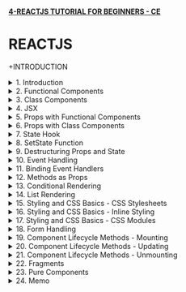 #### [4-REACTJS TUTORIAL FOR BEGINNERS - CE](/courses/react/4.md)

# REACTJS

+INTRODUCTION

<details>
  <summary>1. Introduction </summary>

# Introduction

![image](https://github.com/omeatai/My-Tutorials/assets/32337103/2e0b3796-4cb3-41ee-b8c3-ab865d94aeb5)
![image](https://github.com/omeatai/My-Tutorials/assets/32337103/3a91495e-3224-4348-942f-cf8ac1b45218)
![image](https://github.com/omeatai/My-Tutorials/assets/32337103/0dd3e53e-23d6-4744-8d15-1d734441142c)
![image](https://github.com/omeatai/My-Tutorials/assets/32337103/75e8e385-04a6-43e9-92ec-648b1982d67d)
![image](https://github.com/omeatai/My-Tutorials/assets/32337103/c02f5ae6-98b1-4543-9712-ee6064738926)
![image](https://github.com/omeatai/My-Tutorials/assets/32337103/c6093d2a-e7f2-498f-b160-4912041b92ad)
![image](https://github.com/omeatai/My-Tutorials/assets/32337103/d7061f93-db7c-40a4-8416-228a4b6f50ff)
![image](https://github.com/omeatai/My-Tutorials/assets/32337103/cdb3ca21-56bd-48ba-9a66-1f3b76bcc1c3)
![image](https://github.com/omeatai/My-Tutorials/assets/32337103/fd14c0ac-80d7-43b7-ac81-5d6376379bfb)
![image](https://github.com/omeatai/My-Tutorials/assets/32337103/4a85c1ce-a870-41d9-a73e-1e29c39facb5)
<img width="969" alt="image" src="https://github.com/omeatai/My-Tutorials/assets/32337103/5f8d46ca-0ab7-493e-aff7-63e2ede8fccb">
<img width="969" alt="image" src="https://github.com/omeatai/My-Tutorials/assets/32337103/b5d5d8b5-8e8a-43ca-9f35-c023c7cdf022">
<img width="1218" alt="image" src="https://github.com/omeatai/My-Tutorials/assets/32337103/64d8998b-38c5-4a8f-9568-6bac904516f5">

# Create React App

```jsbs
npx create-react-app hello-world
yarn create react-app hello-world

cd hello-world

npm start
yarn start
```

### NXT/hello-world/src/index.js:

```js
import React from 'react';
import ReactDOM from 'react-dom/client';
import './index.css';
import App from './App';
import reportWebVitals from './reportWebVitals';

const root = ReactDOM.createRoot(document.getElementById('root'));
root.render(
  <React.StrictMode>
    <App />
  </React.StrictMode>
);

// If you want to start measuring performance in your app, pass a function
// to log results (for example: reportWebVitals(console.log))
// or send to an analytics endpoint. Learn more: https://bit.ly/CRA-vitals
reportWebVitals();
```

### NXT/hello-world/src/App.js:

```js
import logo from "./logo.svg";
import "./App.css";

function App() {
  return (
    <div className="App">
      <header className="App-header">
        <img src={logo} className="App-logo" alt="logo" />
        <h1>Hello World!</h1>
        <a
          className="App-link"
          href="https://reactjs.org"
          target="_blank"
          rel="noopener noreferrer"
        >
          Learn React
        </a>
      </header>
    </div>
  );
}

export default App;
```

</details>

<details>
  <summary>2. Functional Components </summary>

# Functional Components

![image](https://github.com/omeatai/My-Tutorials/assets/32337103/acd8aec6-368a-45da-91b5-e14ce571358e)
![image](https://github.com/omeatai/My-Tutorials/assets/32337103/1b339541-dcd9-4ed0-ade2-8edf168b30b1)
![image](https://github.com/omeatai/My-Tutorials/assets/32337103/54be2ae7-cf62-4000-b857-5d8fceac9331)
![image](https://github.com/omeatai/My-Tutorials/assets/32337103/6a5811e8-1dce-437f-a409-354487f46c38)
![image](https://github.com/omeatai/My-Tutorials/assets/32337103/41a4ce18-483a-426d-beea-9d5232c667aa)
![image](https://github.com/omeatai/My-Tutorials/assets/32337103/7a043526-789d-466c-82ed-dfb35978a810)
<img width="970" alt="image" src="https://github.com/omeatai/My-Tutorials/assets/32337103/086d7ce9-4043-4a2e-9c9b-798f021ff65a">
<img width="970" alt="image" src="https://github.com/omeatai/My-Tutorials/assets/32337103/3e569aa6-ad96-431b-b721-ae36bb1efc2a">
<img width="1230" alt="image" src="https://github.com/omeatai/My-Tutorials/assets/32337103/43f3108c-480a-43d8-b5f8-fe83a6b5156d">
![image](https://github.com/omeatai/My-Tutorials/assets/32337103/ba749ea0-1533-4a32-acd7-aad60bfd8ad5)

### NXT/hello-world/src/App.js:

```js
import logo from "./logo.svg";
import "./App.css";
import Greet from "./components/Greet";

function App() {
  return (
    <div className="App">
      <Greet />
    </div>
  );
}

export default App;
```

### NXT/hello-world/src/components/Greet.jsx:

```js
import React from "react";

const Greet = () => {
  return <h1>Hello Ifeanyi!</h1>;
};

export default Greet;

// export default function Greet() {
//   return (
//     <div>
//       <h1>Hello Ifeanyi!</h1>
//     </div>
//   )
// }
```

</details>

<details>
  <summary>3. Class Components </summary>

# Class Components

![image](https://github.com/omeatai/My-Tutorials/assets/32337103/04df1003-0c5d-4879-9cf2-5f03fa8cbc99)
![image](https://github.com/omeatai/My-Tutorials/assets/32337103/dffd4362-87a3-4076-b5b6-1109531f261d)
<img width="971" alt="image" src="https://github.com/omeatai/My-Tutorials/assets/32337103/a4a7a9df-daa7-4b04-8798-68a3a25e4786">
<img width="971" alt="image" src="https://github.com/omeatai/My-Tutorials/assets/32337103/5f38f8b0-ee7e-4285-bc73-61a9d7b9b276">
<img width="1230" alt="image" src="https://github.com/omeatai/My-Tutorials/assets/32337103/dcadd2bf-857d-437e-b585-7f36384328f1">
![image](https://github.com/omeatai/My-Tutorials/assets/32337103/aa7ea6d9-f4a5-4ef0-abe8-8ae55cd79ae4)
![image](https://github.com/omeatai/My-Tutorials/assets/32337103/6a18f984-8155-4759-a63f-3b6aff3060e3)

### NXT/hello-world/src/App.js:

```js
import "./App.css";
import Greet from "./components/Greet";
import Welcome from "./components/Welcome";

function App() {
  return (
    <div className="App">
      <Greet />
      <Welcome />
    </div>
  );
}

export default App;
```

### NXT/hello-world/src/components/Welcome.jsx:

```js
import React, { Component } from "react";

class Welcome extends Component {
  render() {
    return <h2>Welcome to Class Component</h2>;
  }
}

export default Welcome;
```

</details>

<details>
  <summary>4. JSX </summary>

# JSX

![image](https://github.com/omeatai/My-Tutorials/assets/32337103/97309b0b-4837-423b-bd29-f7b05fbb6999)
![image](https://github.com/omeatai/My-Tutorials/assets/32337103/6cf8423b-aff6-40e9-9fb4-35d1af42bc53)
![image](https://github.com/omeatai/My-Tutorials/assets/32337103/e7793a10-925d-452a-b33b-8ff36c5ea2b9)
<img width="1294" alt="image" src="https://github.com/omeatai/My-Tutorials/assets/32337103/8d6e8b8c-fd46-45fb-97bb-061123f6acee">
<img width="1294" alt="image" src="https://github.com/omeatai/My-Tutorials/assets/32337103/01a831cd-5c6b-4d1c-8a39-3c2d811e2f59">

### NXT/hello-world/src/App.js:

```js
import "./App.css";
import Greet from "./components/Greet";
import Welcome from "./components/Welcome";
import HelloWithJSX from "./components/HelloWithJSX";
import HelloWithoutJSX from "./components/HelloWithoutJSX";

function App() {
  return (
    <div className="App">
      <HelloWithJSX />
      <HelloWithoutJSX />
    </div>
  );
}

export default App;
```

### NXT/hello-world/src/components/HelloWithJSX.js:

```js
import React from "react";

const HelloWithJSX = () => {
  return (
    <div>
      <h1>Hello With JSX</h1>
    </div>
  );
};

export default HelloWithJSX;
```

### NXT/hello-world/src/components/HelloWithoutJSX.js:

```js
import React from "react";

const HelloWithoutJSX = () => {
  //   return (
  //     <div>
  //       <h2 id="content" className="content-class">Hello Without JSX!</h2>
  //     </div>
  //   );

  const h2Node = React.createElement(
    "h2",
    { id: "content", className: "content-class" },
    "Hello Without JSX!"
  );

  const divNode = React.createElement("div", null, h2Node);

  return divNode;
};

export default HelloWithoutJSX;
```

</details>

<details>
  <summary>5. Props with Functional Components </summary>

# Props with Functional Components

<img width="970" alt="image" src="https://github.com/omeatai/My-Tutorials/assets/32337103/8b17cf75-dd7e-43da-8a1a-585a897bde35">
<img width="970" alt="image" src="https://github.com/omeatai/My-Tutorials/assets/32337103/55174ba5-ff3d-4013-a891-6b880c2e8bab">

![image](https://github.com/omeatai/My-Tutorials/assets/32337103/ad8ab623-60d3-447a-a682-f97e02dfc90a)

### NXT/hello-world/src/App.js:

```js
import "./App.css";
import Greet from "./components/Greet";

function App() {
  return (
    <div className="App">
      <Greet name="Bruce" heroName="Batman">
        <button>View Batman</button>
      </Greet>
      <Greet name="Clark" heroName="Superman" />
      <Greet name="Diana" heroName="Wonder Woman" />
    </div>
  );
}

export default App;
```

### NXT/hello-world/src/components/Greet.jsx:

```js
import React from "react";

const Greet = (props) => {
  console.log(props);
  return (
    <>
      <h1>
        Hello {props.name} a.k.a {props.heroName} !
      </h1>
      {props.children}
    </>
  );
};

export default Greet;
```

</details>

<details>
  <summary>6. Props with Class Components </summary>

# Props with Class Components

<img width="970" alt="image" src="https://github.com/omeatai/My-Tutorials/assets/32337103/1cdcba2c-1a7c-4fbf-a9b5-de718467751e">
<img width="970" alt="image" src="https://github.com/omeatai/My-Tutorials/assets/32337103/83227b98-825d-48a7-b3e1-d61d9bff1e8e">

![image](https://github.com/omeatai/My-Tutorials/assets/32337103/b0f4fe9e-4265-416a-9e11-b67c5427dfb1)

### NXT/hello-world/src/App.js:

```js
import "./App.css";
import Greet from "./components/Greet";
import GreetClass from "./components/GreetClass";

function App() {
  return (
    <div className="App">
      <GreetClass name="Bruce" heroName="Batman">
        <button>View Batman</button>
      </GreetClass>
      <GreetClass name="Clark" heroName="Superman" />
      <GreetClass name="Diana" heroName="Wonder Woman" />
    </div>
  );
}

export default App;
```

### NXT/hello-world/src/components/GreetClass.jsx:

```js
import React, { Component } from "react";

class GreetClass extends Component {
  render() {
    return (
      <>
        <h1>
          Hello {this.props.name} a.k.a {this.props.heroName} !
        </h1>
        {this.props.children}
      </>
    );
  }
}

export default GreetClass;
```

</details>

<details>
  <summary>7. State Hook </summary>

# State Hook

![image](https://github.com/omeatai/My-Tutorials/assets/32337103/dd3f0cf8-df74-4062-91c5-e3b71bee0191)
<img width="970" alt="image" src="https://github.com/omeatai/My-Tutorials/assets/32337103/400a9d2f-36bf-45cc-8035-8a656c3a699a">
<img width="970" alt="image" src="https://github.com/omeatai/My-Tutorials/assets/32337103/0234b344-0819-4033-b513-a30c572dd45e">

![image](https://github.com/omeatai/My-Tutorials/assets/32337103/a736e784-8849-408a-8495-efb79599cc43)
![image](https://github.com/omeatai/My-Tutorials/assets/32337103/6a08205e-1064-403b-b346-61b7905b5a49)

### NXT/hello-world/src/App.js:

```js
import "./App.css";
import Message from "./components/Message";

function App() {
  return (
    <div className="App">
      <Message />
    </div>
  );
}

export default App;
```

### NXT/hello-world/src/components/Message.js:

```js
import React, { Component } from "react";

class Message extends Component {
  constructor() {
    super();
    this.state = {
      message: "Welcome Visitor!",
    };
  }

  changeMessage() {
    this.setState({ message: "Thank you for subscribing!" });
  }

  render() {
    return (
      <>
        <h1>Hello, {this.state.message}</h1>
        <button onClick={() => this.changeMessage()}>Subscribe</button>
      </>
    );
  }
}

export default Message;
```

</details>

<details>
  <summary>8. SetState Function </summary>

# setState Function

![image](https://github.com/omeatai/My-Tutorials/assets/32337103/a961c3f5-375b-4307-8d03-4155431e0ba4)
<img width="970" alt="image" src="https://github.com/omeatai/My-Tutorials/assets/32337103/af2f5957-ccae-41fb-af9d-cca40b2f7299">
<img width="970" alt="image" src="https://github.com/omeatai/My-Tutorials/assets/32337103/d456377e-a6e8-4e9c-9df7-5913f30a3c8f">
<img width="1291" alt="image" src="https://github.com/omeatai/My-Tutorials/assets/32337103/274be041-9990-4c39-af40-713520d0c790">

### NXT/hello-world/src/App.js:

```js
import "./App.css";
import Counter from "./components/Counter";

function App() {
  return (
    <div className="App">
      <Counter />
    </div>
  );
}

export default App;
```

### NXT/hello-world/src/components/Counter.js:

```js
import React, { Component } from "react";
class Counter extends Component {
  constructor(props) {
    super(props);
    this.state = {
      count: 0,
    };
  }

  increment() {
    this.setState(
      (prev, props) => {
        return { count: prev.count + 1 };
      },
      () => {
        console.log("Callback Value: ", this.state.count);
      }
    );
    console.log("Output: ", this.state.count);
  }

  render() {
    return (
      <div>
        <h1>count: {this.state.count}</h1>
        <button onClick={() => this.increment()}>Increment</button>
      </div>
    );
  }
}

export default Counter;
```

</details>

<details>
  <summary>9. Destructuring Props and State </summary>

# Destructuring Props and State

<img width="968" alt="image" src="https://github.com/omeatai/My-Tutorials/assets/32337103/b50880af-4148-4399-9bf9-f58f59898640">
<img width="968" alt="image" src="https://github.com/omeatai/My-Tutorials/assets/32337103/527bea48-082e-4e5c-9e1c-d791756f851e">
<img width="968" alt="image" src="https://github.com/omeatai/My-Tutorials/assets/32337103/1178b366-9807-441e-bcfd-86146c4161aa">
<img width="1294" alt="image" src="https://github.com/omeatai/My-Tutorials/assets/32337103/06ff8b05-4929-46e1-83e1-c15470086391">

### NXT/hello-world/src/App.js:

```js
import "./App.css";
import Greet from "./components/Greet";
import GreetClass from "./components/GreetClass";

function App() {
  return (
    <div className="App">
      <Greet name="Parker" heroName="Spiderman" />
      <Greet name="Bruce" heroName="Batman">
        <button>Find Out More about Batman...</button>
      </Greet>
      <GreetClass name="Clark" heroName="Superman" />
      <GreetClass name="Diana" heroName="Wonder Woman">
        <button>Find Out More about Wonder Woman...</button>
      </GreetClass>
    </div>
  );
}

export default App;
```

### NXT/hello-world/src/components/Greet.jsx:

```js
import React from "react";

const Greet = (props) => {
  const { name, heroName } = props;
  return (
    <>
      <h1>
        Hello {name} a.k.a {heroName} !
      </h1>
      {props.children}
    </>
  );
};

export default Greet;
```

### NXT/hello-world/src/components/GreetClass.jsx:

```js
import React, { Component } from "react";

class GreetClass extends Component {
  render() {
    const { name, heroName, children } = this.props;
    // const { state1, state2 } = this.state;

    return (
      <>
        <h1>
          Hello {name} a.k.a {heroName} !
        </h1>
        {children}
      </>
    );
  }
}

export default GreetClass;
```

</details>

<details>
  <summary>10. Event Handling </summary>

# Event Handling

<img width="969" alt="image" src="https://github.com/omeatai/My-Tutorials/assets/32337103/bc92715a-e662-46cf-81f4-3bda8b52d291">
<img width="969" alt="image" src="https://github.com/omeatai/My-Tutorials/assets/32337103/ec263a97-a24f-45a2-b0a8-796cbd2214b3">
<img width="969" alt="image" src="https://github.com/omeatai/My-Tutorials/assets/32337103/b0ec0472-81f3-44d1-927a-5aa4950d4067">
<img width="1291" alt="image" src="https://github.com/omeatai/My-Tutorials/assets/32337103/8a8a7eb3-d202-4267-97b7-661b213606b7">

### NXT/hello-world/src/App.js:

```js
import "./App.css";
import Event from "./components/Event";
import EventClass from "./components/EventClass";

function App() {
  return (
    <div className="App">
      <Event />
      <EventClass />
    </div>
  );
}

export default App;
```

### NXT/hello-world/src/components/Event.jsx:

```js
import React from "react";

const Event = () => {
  const clickHandler = () => {
    console.log("Event Button Clicked");
  };

  return (
    <div>
      <button onClick={clickHandler}>Click</button>
    </div>
  );
};

export default Event;
```

### NXT/hello-world/src/components/EventClass.jsx:

```js
import React, { Component } from "react";

export class EventClass extends Component {
  clickHandler() {
    console.log("EventClass Button Clicked");
  }

  render() {
    return (
      <div>
        <button onClick={this.clickHandler}>Click Me</button>
      </div>
    );
  }
}

export default EventClass;
```

</details>

<details>
  <summary>11. Binding Event Handlers </summary>

# Binding Event Handlers

<img width="972" alt="image" src="https://github.com/omeatai/My-Tutorials/assets/32337103/07882793-5865-4e6c-9c39-2510155a853e">

![image](https://github.com/omeatai/My-Tutorials/assets/32337103/9be2717a-1f9a-49f1-8b49-f62af9cb804f)

<img width="972" alt="image" src="https://github.com/omeatai/My-Tutorials/assets/32337103/5eb8eb53-6179-4dbd-954b-ec216c80896d">

### NXT/hello-world/src/App.js:

```js
import "./App.css";
import EventBind from "./components/EventBind";

function App() {
  return (
    <div className="App">
      <EventBind />
    </div>
  );
}

export default App;
```

### NXT/hello-world/src/components/EventBind.jsx:

```js
import React, { Component } from "react";

class EventBind extends Component {
  constructor(props) {
    super(props);

    this.state = { message: "Hello" };
    this.clickHandler = this.clickHandler.bind(this);
  }

  clickHandler = () => {
    this.setState({ message: "Goodbye!" });
  };

  render() {
    return (
      <div>
        <div>{this.state.message}</div>
        <button onClick={this.clickHandler}>Click</button>
      </div>
    );
  }
}

export default EventBind;
```

</details>

<details>
  <summary>12. Methods as Props </summary>

# Methods as Props

<img width="972" alt="image" src="https://github.com/omeatai/My-Tutorials/assets/32337103/12e74ac4-35d7-49da-bad4-21cd4a0e895d">
<img width="972" alt="image" src="https://github.com/omeatai/My-Tutorials/assets/32337103/40a97d07-797b-41d7-93f8-a62eee9afc13">
<img width="972" alt="image" src="https://github.com/omeatai/My-Tutorials/assets/32337103/9dd49658-10af-40de-8c56-364e02489bb4">

![image](https://github.com/omeatai/My-Tutorials/assets/32337103/410795fd-2115-465c-b972-3de83b92db4b)

<img width="1294" alt="image" src="https://github.com/omeatai/My-Tutorials/assets/32337103/ebc8cb05-2983-437d-9f76-7ac37dc91741">

### NXT/hello-world/src/App.js:

```js
import "./App.css";
import ParentComponent from "./components/ParentComponent";

function App() {
  return (
    <div className="App">
      <ParentComponent />
    </div>
  );
}

export default App;
```

### NXT/hello-world/src/components/ParentComponent.jsx:

```js
import React, { Component } from "react";
import ChildComponent from "./ChildComponent";

class ParentComponent extends Component {
  constructor(props) {
    super(props);

    this.state = {
      parentName: "Parent",
    };

    this.greetParent = this.greetParent.bind(this);
  }

  greetParent = (childName) => {
    alert(`Hello, ${this.state.parentName} from ${childName}.`);
  };

  render() {
    return (
      <div>
        <h1>Hi</h1>
        <ChildComponent greetHandler={this.greetParent} />
      </div>
    );
  }
}

export default ParentComponent;
```

### NXT/hello-world/src/components/ChildComponent.jsx:

```js
import React from "react";

export default function ChildComponent({ greetHandler }) {
  return (
    <div>
      <button onClick={() => greetHandler("First Child")}>Greet Parent</button>
    </div>
  );
}
```

</details>

<details>
  <summary>13. Conditional Rendering </summary>

# Conditional Rendering

![image](https://github.com/omeatai/My-Tutorials/assets/32337103/54852c25-f385-488a-9eaa-0df053895a22)
<img width="971" alt="image" src="https://github.com/omeatai/My-Tutorials/assets/32337103/f3d31dca-2a7f-41fd-8c32-0ceccc26649e">
<img width="971" alt="image" src="https://github.com/omeatai/My-Tutorials/assets/32337103/f88ec3d1-d8d7-4b73-95c8-1293adfa3be2">
![image](https://github.com/omeatai/My-Tutorials/assets/32337103/9209c081-8ec1-4dbc-8c2d-5255b733857e)
![image](https://github.com/omeatai/My-Tutorials/assets/32337103/1de53b24-6f2a-4f9b-a3b6-912bbc96f2ce)

### NXT/hello-world/src/App.js:

```js
import "./App.css";
import UserGreeting from "./components/UserGreeting";

function App() {
  return (
    <div className="App">
      <UserGreeting />
    </div>
  );
}

export default App;
```

### NXT/hello-world/src/components/UserGreeting.jsx:

```js
import React, { Component } from "react";

class UserGreeting extends Component {
  constructor(props) {
    super(props);

    this.state = { isLoggedIn: false };
  }

  toggleSwitch = () => {
    return this.setState((prev) => {
      return {
        isLoggedIn: !prev.isLoggedIn,
      };
    });
  };

  render() {
    return (
      <div>
        <h1>Welcome, {this.state.isLoggedIn ? "User1!" : "Guest!"}</h1>
        <button onClick={this.toggleSwitch}>
          {this.state.isLoggedIn ? "Logout" : "Login"}
        </button>
      </div>
    );
  }
}

export default UserGreeting;
```

</details>

<details>
  <summary>14. List Rendering </summary>

# List Rendering

<img width="970" alt="image" src="https://github.com/omeatai/My-Tutorials/assets/32337103/89b7f9c0-b1f5-4bf0-a61b-98b71dadd754">
<img width="970" alt="image" src="https://github.com/omeatai/My-Tutorials/assets/32337103/725775a1-3000-49a4-9a2e-d250beb3f03b">
<img width="970" alt="image" src="https://github.com/omeatai/My-Tutorials/assets/32337103/37a578d6-6775-4799-a545-6c244fabd4a5">

![image](https://github.com/omeatai/My-Tutorials/assets/32337103/c58fba98-8813-473d-8f1b-762995c2b003)

### NXT/hello-world/src/App.js:

```js
import "./App.css";
import NameList from "./components/NameList";

function App() {
  return (
    <div className="App">
      <NameList />
    </div>
  );
}

export default App;
```

### NXT/hello-world/src/components/NameList.jsx:

```js
import React from "react";
import Person from "./Person";

const NameList = () => {
  const names = ["Bruce", "Clark", "Diana"];
  const persons = [
    {
      id: 1,
      name: "Bruce",
      age: 30,
      skill: "React",
    },
    {
      id: 2,
      name: "Clark",
      age: 25,
      skill: "Angular",
    },
    {
      id: 3,
      name: "Diana",
      age: 28,
      skill: "Vue",
    },
  ];

  const nameList = names.map((name, index) => (
    <h2 key={index}>
      {index}-{name}
    </h2>
  ));
  const personList = persons.map((person) => (
    <Person key={person.id} person={person} />
  ));

  return (
    <div>
      {nameList}
      {personList}
    </div>
  );
};

export default NameList;
```

### NXT/hello-world/src/components/Person.jsx:

```js
import React from "react";

const Person = ({ person }) => {
  const { name, age, skill } = person;

  return (
    <div>
      <h2>
        I am {name}. I am {age} years old. I know {skill}.
      </h2>
    </div>
  );
};

export default Person;
```

</details>

<details>
  <summary>15. Styling and CSS Basics - CSS Stylesheets </summary>

# CSS Stylesheets

![image](https://github.com/omeatai/My-Tutorials/assets/32337103/225a5f5e-287b-4fec-a915-148f2ec81ba6)
<img width="970" alt="image" src="https://github.com/omeatai/My-Tutorials/assets/32337103/5780c656-8dd0-4322-b3b2-6b4ad3b88c67">
<img width="970" alt="image" src="https://github.com/omeatai/My-Tutorials/assets/32337103/332dc793-2d75-4d21-b12b-f82707037a48">
<img width="970" alt="image" src="https://github.com/omeatai/My-Tutorials/assets/32337103/9bb53b97-74eb-4391-83e1-6578a5b4a527">

### NXT/hello-world/src/App.js:

```js
import "./App.css";
import Stylesheet from "./components/Stylesheet";
import { useState } from "react";

function App() {
  const [isPrimary, setIsPrimary] = useState(false);

  return (
    <div className="App">
      <Stylesheet isPrimary={isPrimary} setIsPrimary={setIsPrimary} />
    </div>
  );
}

export default App;
```

### NXT/hello-world/src/components/Stylesheet.js:

```js
import React from "react";
import "./myStyles.css";

const Stylesheet = (props) => {
  const className = props.isPrimary ? "primary" : "secondary";

  return (
    <div>
      <h1
        onClick={() => props.setIsPrimary((prev) => !prev)}
        className={`${className} font-xl pointer`}
      >
        Stylesheet
      </h1>
    </div>
  );
};

export default Stylesheet;
```

### NXT/hello-world/src/components/myStyles.css:

```css
.primary {
  color: orange;
}
.secondary {
  color: green;
}

.font-xl {
  font-size: 4rem;
}

.pointer {
  cursor: pointer;
}
```

</details>

<details>
  <summary>16. Styling and CSS Basics - Inline Styling </summary>

# Inline Styling 

![image](https://github.com/omeatai/My-Tutorials/assets/32337103/225a5f5e-287b-4fec-a915-148f2ec81ba6)
<img width="970" alt="image" src="https://github.com/omeatai/My-Tutorials/assets/32337103/1d21e7c2-00f5-45e9-a962-2d9758f193a4">
<img width="970" alt="image" src="https://github.com/omeatai/My-Tutorials/assets/32337103/598a5f2e-1a6d-492d-accc-be33a0fb83af">
<img width="1233" alt="image" src="https://github.com/omeatai/My-Tutorials/assets/32337103/9e824009-2f16-42c0-9723-8285f1392271">

### NXT/hello-world/src/App.js:

```js
import "./App.css";
import Inline from "./components/Inline";

function App() {
  return (
    <div className="App">
      <Inline />
    </div>
  );
}

export default App;
```

### NXT/hello-world/src/components/Inline.js:

```js
import React from "react";

const heading = {
  fontSize: "72px",
  color: "blue",
};

const Inline = () => {
  return (
    <div>
      <h1 style={heading}>Inline</h1>
    </div>
  );
};

export default Inline;
```

</details>

<details>
  <summary>17. Styling and CSS Basics - CSS Modules </summary>

# CSS Modules

![image](https://github.com/omeatai/My-Tutorials/assets/32337103/225a5f5e-287b-4fec-a915-148f2ec81ba6)
<img width="972" alt="image" src="https://github.com/omeatai/My-Tutorials/assets/32337103/377abaeb-5459-4ab7-b9b8-b9385f530c03">
<img width="972" alt="image" src="https://github.com/omeatai/My-Tutorials/assets/32337103/0c60eb9a-9705-41e6-9300-18db3b59f1b3">
<img width="972" alt="image" src="https://github.com/omeatai/My-Tutorials/assets/32337103/fa376435-6f71-472d-a115-87833fe09a66">
![image](https://github.com/omeatai/My-Tutorials/assets/32337103/3e87e0f1-43bb-48c9-b41b-bcf9da1f7d8a)

### NXT/hello-world/src/App.js:

```js
import "./App.css";
import styles from "./appStyles.module.css";
import "./appStyles.css";

function App() {
  return (
    <div className="App">
      <h2 className="error">Error</h2>
      <h2 className={styles.success}>Success</h2>
    </div>
  );
}

export default App;
```

### NXT/hello-world/src/appStyles.css:

```css
.error {
  color: red;
}
```

### NXT/hello-world/src/appStyles.module.css:

```js
.success {
  color: green;
}
```

</details>

<details>
  <summary>18. Form Handling </summary>

# Form Handling

<img width="969" alt="image" src="https://github.com/omeatai/My-Tutorials/assets/32337103/e6fa7061-7d54-4ab7-89e2-58d02afa4741">
<img width="969" alt="image" src="https://github.com/omeatai/My-Tutorials/assets/32337103/e1edc71e-ea13-469b-a020-20e617ec6bf2">
<img width="1233" alt="image" src="https://github.com/omeatai/My-Tutorials/assets/32337103/3300b21e-cc5b-417b-9d4e-c9fcb6b20a4a">
<img width="1233" alt="image" src="https://github.com/omeatai/My-Tutorials/assets/32337103/ef4b5705-9ff4-4716-9fa6-f8819a1b69fd">

### NXT/hello-world/src/App.js:

```js
import "./App.css";
import Form from "./components/Form";

function App() {
  return (
    <div className="App">
      <Form />
    </div>
  );
}

export default App;
```

### NXT/hello-world/src/components/Form.jsx:

```js
import React, { Component } from "react";

class Form extends Component {
  constructor(props) {
    super(props);

    this.state = {
      username: "",
      comments: "",
      topic: "react",
    };

    this.handleUsernameChange = this.handleUsernameChange.bind(this);
    this.handleCommentsChange = this.handleCommentsChange.bind(this);
  }

  handleUsernameChange = (event) => {
    this.setState({ username: event.target.value });
  };

  handleCommentsChange = (event) => {
    this.setState({ comments: event.target.value });
  };

  handleTopicChange = (event) => {
    this.setState({ topic: event.target.value });
  };

  handleSubmit = (event) => {
    event.preventDefault();
    alert(
      `${this.state.username} - ${this.state.comments} - ${this.state.topic}`
    );
  };

  render() {
    return (
      <form onSubmit={this.handleSubmit}>
        <div>
          <h1>Form Component</h1>
          <label htmlFor="username">Username</label>
          <input
            id="username"
            type="text"
            value={this.state.username}
            onChange={this.handleUsernameChange}
          />
        </div>
        <div>
          <label htmlFor="comments">Comments</label>
          <textarea
            id="comments"
            cols="30"
            rows="10"
            value={this.state.comments}
            onChange={this.handleCommentsChange}
          ></textarea>
        </div>
        <div>
          <label>Topic</label>
          <select value={this.state.topic} onChange={this.handleTopicChange}>
            <option value="react" selected>
              React
            </option>
            <option value="angular">Angular</option>
            <option value="vue">Vue option</option>
          </select>
        </div>
        <div>
          <button type="submit">Submit</button>
        </div>
      </form>
    );
  }
}

export default Form;
```

</details>

<details>
  <summary>19. Component Lifecycle Methods - Mounting  </summary>

# Component Lifecycle Methods - Mounting 

![image](https://github.com/omeatai/My-Tutorials/assets/32337103/69b9df31-991b-4893-88ed-f23076ef3a9f)
![image](https://github.com/omeatai/My-Tutorials/assets/32337103/1f6d176b-adeb-4844-80c8-3f60ff4e6d81)
![image](https://github.com/omeatai/My-Tutorials/assets/32337103/2e625562-32e6-4784-8614-06bb4f328dc3)
![image](https://github.com/omeatai/My-Tutorials/assets/32337103/6f48b0ae-ca2c-46b7-85a6-b204f82204c7)
![image](https://github.com/omeatai/My-Tutorials/assets/32337103/e12090ff-5aad-4ec6-9613-a3bd2df06041)
![image](https://github.com/omeatai/My-Tutorials/assets/32337103/d12b5288-0b33-4f7c-b44c-0869daa98029)
<img width="1023" alt="image" src="https://github.com/omeatai/My-Tutorials/assets/32337103/89610a81-5b9b-42cd-983e-522e7955724a">
<img width="1023" alt="image" src="https://github.com/omeatai/My-Tutorials/assets/32337103/fc3ff690-6f5d-4a66-81cb-c3f6d7fc0afe">
<img width="1183" alt="image" src="https://github.com/omeatai/My-Tutorials/assets/32337103/48ccf02e-a785-455d-9571-c24bf91bc633">
<img width="1193" alt="image" src="https://github.com/omeatai/My-Tutorials/assets/32337103/74393f77-e9cb-4bea-8886-aabe4d8973e7">

![image](https://github.com/omeatai/My-Tutorials/assets/32337103/e94a8b7c-fe16-4663-9f3c-572444741fc2)

### NXT/hello-world/src/App.js:

```js
import "./App.css";
import LifecycleA from "./components/LifecycleA";

function App() {
  return (
    <div className="App">
      <LifecycleA />
    </div>
  );
}

export default App;
```

### NXT/hello-world/src/components/LifecycleA.jsx:

```js
import React, { Component } from "react";

class LifecycleA extends Component {
  constructor(props) {
    super(props);

    this.state = {
      name: "Ifeanyi",
    };
    console.log("LifecycleA constructor");
  }

  static getDerivedStateFromProps(props, state) {
    console.log("LifecycleA getDerivedStateFromProps");
    return null;
  }

  componentDidMount() {
    console.log("LifecycleA component DidMount");
  }

  render() {
    console.log("LifecycleA render");
    return (
      <div>
        <h1>LifecycleA</h1>
      </div>
    );
  }
}

export default LifecycleA;
```

</details>

<details>
  <summary>20. Component Lifecycle Methods - Updating  </summary>

# Component Lifecycle Methods - Updating

![image](https://github.com/omeatai/My-Tutorials/assets/32337103/69b9df31-991b-4893-88ed-f23076ef3a9f)
![image](https://github.com/omeatai/My-Tutorials/assets/32337103/1f6d176b-adeb-4844-80c8-3f60ff4e6d81)
![image](https://github.com/omeatai/My-Tutorials/assets/32337103/13ebbcbc-18a7-44e7-b968-4b56179b8b2d)
![image](https://github.com/omeatai/My-Tutorials/assets/32337103/7bd27903-4ed9-4920-aa7a-fb27b9a24405)
![image](https://github.com/omeatai/My-Tutorials/assets/32337103/cc2f9d5a-d717-428c-aca5-2efe9aa35918)
![image](https://github.com/omeatai/My-Tutorials/assets/32337103/c48f1d74-37a4-4ac6-b8f5-6ba41b8f3664)
![image](https://github.com/omeatai/My-Tutorials/assets/32337103/bea83ad1-0358-4ded-b3bf-7ffe1368506d)

<img width="960" alt="image" src="https://github.com/omeatai/My-Tutorials/assets/32337103/95dbe180-3190-4bbb-a8c3-3a5af4968489">
<img width="960" alt="image" src="https://github.com/omeatai/My-Tutorials/assets/32337103/ba5e419b-a953-43a2-af6c-8b0363d3c650">
<img width="1193" alt="image" src="https://github.com/omeatai/My-Tutorials/assets/32337103/b93551eb-bd9f-4f03-9c1d-9fdcf8b48cef">
<img width="1193" alt="image" src="https://github.com/omeatai/My-Tutorials/assets/32337103/a5b64ce7-1a95-450f-acc4-493688a1230e">

### NXT/hello-world/src/App.js:

```js
import "./App.css";
import LifecycleA from "./components/LifecycleA";

function App() {
  return (
    <div className="App">
      <LifecycleA />
    </div>
  );
}

export default App;
```

### NXT/hello-world/src/components/LifecycleA.jsx:

```js
import React, { Component } from "react";

class LifecycleA extends Component {
  constructor(props) {
    super(props);

    this.state = {
      name: "Ifeanyi",
    };
    console.log("LifecycleA constructor");
  }

  static getDerivedStateFromProps(props, state) {
    console.log("LifecycleA getDerivedStateFromProps");
    return null;
  }

  componentDidMount() {
    console.log("LifecycleA component DidMount");
  }

  shouldComponentUpdate() {
    console.log("LifecycleA shouldComponentUpdate");
    return true;
  }

  getSnapshotBeforeUpdate(prevProps, prevState) {
    console.log("LifecycleA getSnapshotBeforeUpdate");
    return null;
  }

  componentDidUpdate() {
    console.log("LifecycleA componentDidUpdate");
  }

  changeState = () => {
    this.setState({
      name: "Codevolution",
    });
  };

  render() {
    console.log("LifecycleA render");
    return (
      <div>
        <h1>LifecycleA</h1>
        <button onClick={this.changeState}>Change state</button>
      </div>
    );
  }
}

export default LifecycleA;
```

</details>

<details>
  <summary>21. Component Lifecycle Methods - Unmounting  </summary>

# Component Lifecycle Methods - Unmounting 

![image](https://github.com/omeatai/My-Tutorials/assets/32337103/642db6de-1b19-417f-952c-9e99c2f1c524)
![image](https://github.com/omeatai/My-Tutorials/assets/32337103/b581a4a4-cbaa-4c0b-8425-56857f8d9398)

</details>

<details>
  <summary>22. Fragments  </summary>

# Fragments

<img width="960" alt="image" src="https://github.com/omeatai/My-Tutorials/assets/32337103/930f2d28-0b6f-43e5-97f4-cc4f85b464a5">
<img width="960" alt="image" src="https://github.com/omeatai/My-Tutorials/assets/32337103/0987da58-f1e6-4b51-8aad-da1df6b4e50a">
<img width="1188" alt="image" src="https://github.com/omeatai/My-Tutorials/assets/32337103/870b61d3-7a94-4ba9-9f8c-fdc4546c735c">

### NXT/hello-world/src/App.js:

```js
import "./App.css";
import React, { Component } from "react";
import FragmentDemo from "./components/FragmentDemo";

class App extends Component {
  render() {
    return (
      <div>
        <FragmentDemo />
        <br />
      </div>
    );
  }
}

export default App;
```

### NXT/hello-world/src/components/FragmentDemo.jsx:

```js
import React from "react";

export default function FragmentDemo() {
  return (
    <React.Fragment>
      <h1>FragmentDemo</h1>
      <p>This describes the Fragment Demo Component</p>
    </React.Fragment>
  );
}
```

</details>

<details>
  <summary>23. Pure Components </summary>

# Pure Components

![image](https://github.com/omeatai/My-Tutorials/assets/32337103/21c34488-3e55-494a-8249-6da29d8005d3)
![image](https://github.com/omeatai/My-Tutorials/assets/32337103/e45dc775-40a1-479b-8375-32bab6fc781d)
![image](https://github.com/omeatai/My-Tutorials/assets/32337103/6fd29301-dba3-45ad-8665-4321994cf5d9)
![image](https://github.com/omeatai/My-Tutorials/assets/32337103/8b0b41f3-c932-434a-8474-4f9045aceb42)
<img width="959" alt="image" src="https://github.com/omeatai/My-Tutorials/assets/32337103/661e7d82-1b18-4e5c-8158-ddb1c63a7b4b">
<img width="959" alt="image" src="https://github.com/omeatai/My-Tutorials/assets/32337103/ba3368a3-c776-4754-a574-64fa0e2917bd">
<img width="1193" alt="image" src="https://github.com/omeatai/My-Tutorials/assets/32337103/34d27d3a-9ed1-4bf5-877a-34f684309a2f">

### NXT/hello-world/src/App.js:

```js
import "./App.css";
import React, { Component } from "react";
import PureComp from "./components/PureComp";

class App extends Component {
  render() {
    return (
      <div>
        <PureComp />
      </div>
    );
  }
}

export default App;
```

### NXT/hello-world/src/components/PureComp.jsx:

```js
import React, { PureComponent } from "react";

class PureComp extends PureComponent {
  render() {
    return (
      <div>
        <h1>Pure Component</h1>
      </div>
    );
  }
}

export default PureComp;
```

</details>

<details>
  <summary>24. Memo </summary>

# Memo

```js

```

```js

```

```js

```

```js

```

```js

```

```js

```

```js

```

```js

```

```js

```

```js

```

```js

```

```js

```

```js

```

```js

```

```js

```

```js

```

```js

```

```js

```

```js

```

</details>
